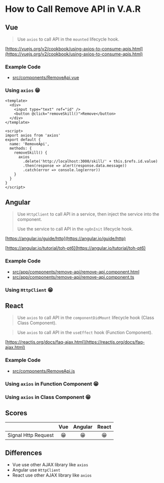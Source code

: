# How to Call Remove API in V.A.R

## Vue

> Use `axios` to call API in the `mounted` lifecycle hook.

[https://vuejs.org/v2/cookbook/using-axios-to-consume-apis.html](https://vuejs.org/v2/cookbook/using-axios-to-consume-apis.html)

### Example Code
- [src/components/RemoveApi.vue](../../examples/var-vue/src/components/RemoveApi.vue)

### Using `axios` 😁

```vue
<template>
  <div>
    <input type="text" ref="id" />
    <button @click="removeSkill()">Remove</button>
  </div>
</template>

<script>
import axios from 'axios'
export default {
  name: 'RemoveApi',
  methods: {
    removeSkill() {
      axios
        .delete('http://localhost:3000/skill/' + this.$refs.id.value)
        .then(response => alert(response.data.message))
        .catch(error => console.log(error))
    }
  }
}
</script>
```

## Angular

> Use `HttpClient` to call API in a service, then inject the service into the component.
>
> Use the service to call API in the `ngOnInit` lifecycle hook.

[https://angular.io/guide/http](https://angular.io/guide/http)

[https://angular.io/tutorial/toh-pt6](https://angular.io/tutorial/toh-pt6)

### Example Code
- [src/app/components/remove-api/remove-api.component.html](../../examples/var-angular/src/app/components/remove-api/remove-api.component.html)
- [src/app/components/remove-api/remove-api.component.ts](../../examples/var-angular/src/app/components/remove-api/remove-api.component.ts)

### Using `HttpClient` 😁


## React

> Use `axios` to call API in the `componentDidMount` lifecycle hook (Class Class Component).

> Use `axios` to call API in the `useEffect` hook (Function Component).

[https://reactjs.org/docs/faq-ajax.html](https://reactjs.org/docs/faq-ajax.html)

### Example Code
- [src/components/RemoveApi.js](../../examples/var-react/src/components/RemoveApi.js)

### Using `axios` in Function Component 😁

### Using `axios` in Class Component 😁

## Scores
|                     |  Vue  | Angular | React |
| :------------------ | :---: | :-----: | :---: |
| Signal Http Request |  😁   |   😁    |  😁   |

## Differences
- Vue use other AJAX library like `axios`
- Angular use `HttpClient`
- React use other AJAX library like `axios`
